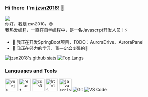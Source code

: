 ### Hi there, I'm [jzsn2018!](#) 👋

![](https://komarev.com/ghpvc/?username=jzsn2018&style=flat-square&color=ff69b4)
<br />
你好，我是jzsn2018。😄
<br />
我热爱编程，一直在自学编程中，是一名Javascript开发人员！⚡
<br />

- 🔭 我正在开发SpringBoot项目，TODO：AuroraDrive、AuroraPanel
- 🌱 我正在努力的学习，我一定会变强的💪
<!-- - 👯 我在寻找志同道合的朋友 -->
<!-- - 💬 通过邮件联系我： -->

<!--
**besscroft/besscroft** is a ✨ _special_ ✨ repository because its `README.md` (this file) appears on your GitHub profile.

Here are some ideas to get you started:

- 🔭 I’m currently working on ...
- 🌱 I’m currently learning ...
- 👯 I’m looking to collaborate on ...
- 🤔 I’m looking for help with ...
- 💬 Ask me about ...
- 📫 How to reach me: ...
- 😄 Pronouns: ...
- ⚡ Fun fact: ...
-->

[![jzsn2018's github stats](https://github-readme-stats.vercel.app/api?username=jzsn2018&count_private=true&show_icons=true&theme=radical)](https://github.com/anuraghazra/github-readme-stats)
[![Top Langs](https://github-readme-stats.vercel.app/api/top-langs/?username=jzsn2018&layout=compact&theme=radical)](https://github.com/anuraghazra/github-readme-stats)

### Languages and Tools

<code><img src=https://devicons.github.io/devicon/devicon.git/icons/vuejs/vuejs-original-wordmark.svg alt=vuejs width="40" height="40"/></code>
<code><img src=https://devicons.github.io/devicon/devicon.git/icons/java/react-original-wordmark.svg alt=react width="40" height="40"/></code>
<code><img src=https://devicons.github.io/devicon/devicon.git/icons/css3/css3-original-wordmark.svg alt=css3 width="40" height="40"/></code>
<code><img src=https://devicons.github.io/devicon/devicon.git/icons/html5/html5-original-wordmark.svg alt=html5 width="40" height="40"/></code>
<code><img src=https://devicons.github.io/devicon/devicon.git/icons/javascript/javascript-original.svg alt=javascript width="40" height="40"/></code>
![Git](https://img.shields.io/badge/-Git-%23F05032?style=for-the-badge&logo=git&logoColor=%23ffffff)
![VS Code](https://img.shields.io/badge/-VSCode-%23007ACC?style=for-the-badge&logo=visual-studio-code)
